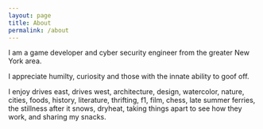 ```yaml
---
layout: page
title: About
permalink: /about
---
```


I am a game developer and cyber security engineer from the greater New York area.

I appreciate humilty, curiosity and those with the innate ability to goof off.

I enjoy drives east, drives west, architecture, design, watercolor, nature, cities, foods, history, literature, thrifting, f1, film, chess, late summer ferries, the stillness after it snows, dryheat, taking things apart to see how they work, and sharing my snacks.
